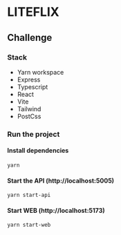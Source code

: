 # LITEFLIX

## Challenge

### Stack

- Yarn workspace
- Express
- Typescript
- React
- Vite
- Tailwind
- PostCss

### Run the project

#### Install dependencies

`yarn`

#### Start the API (http://localhost:5005)
`yarn start-api`

#### Start WEB (http://localhost:5173)
`yarn start-web`